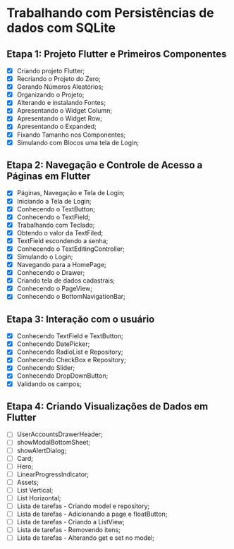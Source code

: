 # Trabalhando com Persistências de dados com SQLite

## Etapa 1: Projeto Flutter e Primeiros Componentes

- [x] Criando projeto Flutter;
- [x] Recriando o Projeto do Zero;
- [x] Gerando Números Aleatórios;
- [x] Organizando o Projeto;
- [x] Alterando e instalando Fontes;
- [x] Apresentando o Widget Column;
- [x] Apresentando o Widget Row;
- [x] Apresentando o Expanded;
- [x] Fixando Tamanho nos Componentes;
- [x] Simulando com Blocos uma tela de Login;

## Etapa 2: Navegação e Controle de Acesso a Páginas em Flutter

- [x] Páginas, Navegação e Tela de Login;
- [x] Iniciando a Tela de Login;
- [x] Conhecendo o TextButton;
- [x] Conhecendo o TextField;
- [x] Trabalhando com Teclado;
- [x] Obtendo o valor da TextFiled;
- [x] TextField escondendo a senha;
- [x] Conhecendo o TextEditingController;
- [x] Simulando o Login;
- [x] Navegando para a HomePage;
- [x] Conhecendo o Drawer;
- [x] Criando tela de dados cadastrais;
- [x] Conhecendo o PageView;
- [x] Conhecendo o BottomNavigationBar;

## Etapa 3: Interação com o usuário

- [x] Conhecendo TextField e TextButton;
- [x] Conhecendo DatePicker;
- [x] Conhecendo RadioList e Repository;
- [x] Conhecendo CheckBox e Repository;
- [x] Conhecendo Slider;
- [x] Conhecendo DropDownButton;
- [x] Validando os campos;

## Etapa 4: Criando Visualizações de Dados em Flutter

- [ ] UserAccountsDrawerHeader;
- [ ] showModalBottomSheet;
- [ ] showAlertDialog;
- [ ] Card;
- [ ] Hero;
- [ ] LinearProgressIndicator;
- [ ] Assets;
- [ ] List Vertical;
- [ ] List Horizontal;
- [ ] Lista de tarefas - Criando model e repository;
- [ ] Lista de tarefas - Adicionando a page e floatButton;
- [ ] Lista de tarefas - Criando a ListView;
- [ ] Lista de tarefas - Removendo itens;
- [ ] Lista de tarefas - Alterando get e set no model;
